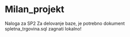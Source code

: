 # Milan_projekt
Naloga za SP2
Za delovanje baze, je potrebno dokument spletna_trgovina.sql zagnati lokalno!

